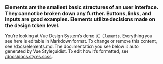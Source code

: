 ### Elements are the smallest basic structures of an user interface. They cannot be broken down any further. Buttons, links, and inputs are good examples. Elements utilize decisions made on the design token level.

You’re looking at Vue Design System’s demo <code>UI Elements</code>. Everything you see here is editable in Markdown format. To change or remove this content, see [/docs/elements.md](https://github.com/viljamis/vue-design-system/blob/master/docs/elements.md). The documentation you see below is auto generated by Vue Styleguidist. To edit how it’s formatted, see [/docs/docs.styles.scss](https://github.com/viljamis/vue-design-system/blob/master/docs/docs.styles.scss).
